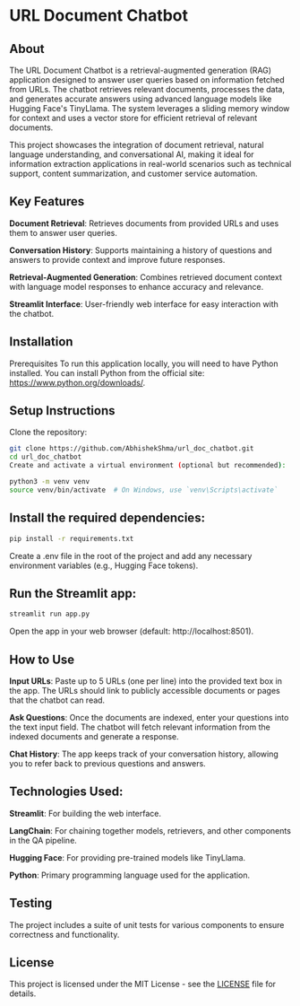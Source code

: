 # URL Document Chatbot
## About
The URL Document Chatbot is a retrieval-augmented generation (RAG) application designed to answer user queries based on information fetched from URLs. The chatbot retrieves relevant documents, processes the data, and generates accurate answers using advanced language models like Hugging Face's TinyLlama. The system leverages a sliding memory window for context and uses a vector store for efficient retrieval of relevant documents.

This project showcases the integration of document retrieval, natural language understanding, and conversational AI, making it ideal for information extraction applications in real-world scenarios such as technical support, content summarization, and customer service automation.

## Key Features
**Document Retrieval**: Retrieves documents from provided URLs and uses them to answer user queries.

**Conversation History**: Supports maintaining a history of questions and answers to provide context and improve future responses.

**Retrieval-Augmented Generation**: Combines retrieved document context with language model responses to enhance accuracy and relevance.

**Streamlit Interface**: User-friendly web interface for easy interaction with the chatbot.


## Installation
Prerequisites
To run this application locally, you will need to have Python installed. You can install Python from the official site: https://www.python.org/downloads/.

## Setup Instructions
Clone the repository:

```bash
git clone https://github.com/AbhishekShma/url_doc_chatbot.git
cd url_doc_chatbot
Create and activate a virtual environment (optional but recommended):
```

```bash
python3 -m venv venv
source venv/bin/activate  # On Windows, use `venv\Scripts\activate`
```
## Install the required dependencies:

```bash
pip install -r requirements.txt
```
Create a .env file in the root of the project and add any necessary environment variables (e.g., Hugging Face tokens).

## Run the Streamlit app:

```bash
streamlit run app.py
```
Open the app in your web browser (default: http://localhost:8501).

## How to Use
**Input URLs**: Paste up to 5 URLs (one per line) into the provided text box in the app. The URLs should link to publicly accessible documents or pages that the chatbot can read.

**Ask Questions**: Once the documents are indexed, enter your questions into the text input field. The chatbot will fetch relevant information from the indexed documents and generate a response.

**Chat History**: The app keeps track of your conversation history, allowing you to refer back to previous questions and answers.

## Technologies Used:
**Streamlit**: For building the web interface.

**LangChain**: For chaining together models, retrievers, and other components in the QA pipeline.

**Hugging Face**: For providing pre-trained models like TinyLlama.

**Python**: Primary programming language used for the application.

## Testing
The project includes a suite of unit tests for various components to ensure correctness and functionality.

## License
This project is licensed under the MIT License - see the [LICENSE](LICENSE) file for details.